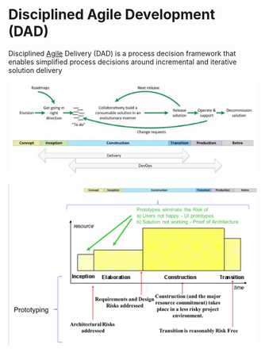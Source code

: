 # Disciplined Agile Development (DAD)

Disciplined [Agile](Agile.md) Delivery (DAD) is a process decision framework that enables simplified process decisions around incremental and iterative solution delivery

![](Images/DAD.png)

![](Images/Unified_Process.png)
